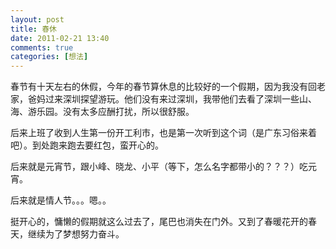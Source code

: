 ```yaml
---
layout: post
title: 春休
date: 2011-02-21 13:40
comments: true
categories: [想法]
---
```

春节有十天左右的休假，今年的春节算休息的比较好的一个假期，因为我没有回老家，爸妈过来深圳探望游玩。他们没有来过深圳，我带他们去看了深圳一些山、海、游乐园。没有太多应酬打扰，所以很舒服。

后来上班了收到人生第一份开工利市，也是第一次听到这个词（是广东习俗来着吧）。到处跑来跑去要红包，蛮开心的。

后来就是元宵节，跟小峰、晓龙、小平（等下，怎么名字都带小的？？？）吃元宵。

后来就是情人节。。。嗯。。

挺开心的，慵懒的假期就这么过去了，尾巴也消失在门外。又到了春暖花开的春天，继续为了梦想努力奋斗。